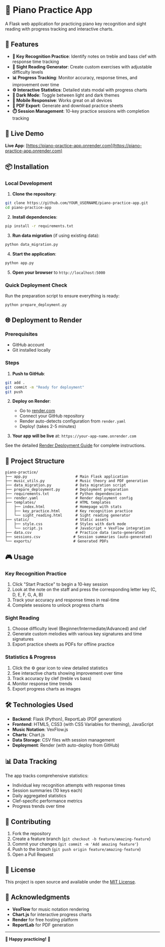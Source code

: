 # 🎹 Piano Practice App

A Flask web application for practicing piano key recognition and sight reading with progress tracking and interactive charts.

## 🌟 Features

- **🎹 Key Recognition Practice**: Identify notes on treble and bass clef with response time tracking
- **📖 Sight Reading Generator**: Create custom exercises with adjustable difficulty levels
- **📊 Progress Tracking**: Monitor accuracy, response times, and improvement over time
- **⚙️ Interactive Statistics**: Detailed stats modal with progress charts
- **🌙 Dark Mode**: Toggle between light and dark themes
- **📱 Mobile Responsive**: Works great on all devices
- **📄 PDF Export**: Generate and download practice sheets
- **⏱️ Session Management**: 10-key practice sessions with completion tracking

## 🚀 Live Demo

**Live App**: [https://piano-practice-app.onrender.com](https://piano-practice-app.onrender.com)

## 📦 Installation

### Local Development

1. **Clone the repository**:
```bash
git clone https://github.com/YOUR_USERNAME/piano-practice-app.git
cd piano-practice-app
```

2. **Install dependencies**:
```bash
pip install -r requirements.txt
```

3. **Run data migration** (if using existing data):
```bash
python data_migration.py
```

4. **Start the application**:
```bash
python app.py
```

5. **Open your browser** to `http://localhost:5000`

### Quick Deployment Check

Run the preparation script to ensure everything is ready:
```bash
python prepare_deployment.py
```

## 🌐 Deployment to Render

### Prerequisites
- GitHub account
- Git installed locally

### Steps
1. **Push to GitHub**:
```bash
git add .
git commit -m "Ready for deployment"
git push
```

2. **Deploy on Render**:
   - Go to [render.com](https://render.com)
   - Connect your GitHub repository
   - Render auto-detects configuration from `render.yaml`
   - Deploy! (takes 2-5 minutes)

3. **Your app will be live** at: `https://your-app-name.onrender.com`

See the detailed [Render Deployment Guide](Render_Deployment_Guide.md) for complete instructions.

## 📁 Project Structure

```
piano-practice/
├── app.py                      # Main Flask application
├── music_utils.py              # Music theory and PDF generation
├── data_migration.py           # Data migration script
├── prepare_deployment.py       # Deployment preparation
├── requirements.txt            # Python dependencies
├── render.yaml                 # Render deployment config
├── templates/                  # HTML templates
│   ├── index.html              # Homepage with stats
│   ├── key_practice.html       # Key recognition practice
│   └── sight_reading.html      # Sight reading generator
├── static/                     # Static assets
│   ├── style.css               # Styles with dark mode
│   └── script.js               # JavaScript + VexFlow integration
├── data.csv                    # Practice data (auto-generated)
├── sessions.csv               # Session summaries (auto-generated)
└── exports/                   # Generated PDFs
```

## 🎮 Usage

### Key Recognition Practice
1. Click "Start Practice" to begin a 10-key session
2. Look at the note on the staff and press the corresponding letter key (C, D, E, F, G, A, B)
3. Track your accuracy and response times in real-time
4. Complete sessions to unlock progress charts

### Sight Reading
1. Choose difficulty level (Beginner/Intermediate/Advanced) and clef
2. Generate custom melodies with various key signatures and time signatures
3. Export practice sheets as PDFs for offline practice

### Statistics & Progress
1. Click the ⚙️ gear icon to view detailed statistics
2. See interactive charts showing improvement over time
3. Track accuracy by clef (treble vs bass)
4. Monitor response time trends
5. Export progress charts as images

## 🛠️ Technologies Used

- **Backend**: Flask (Python), ReportLab (PDF generation)
- **Frontend**: HTML5, CSS3 (with CSS Variables for theming), JavaScript
- **Music Notation**: VexFlow.js
- **Charts**: Chart.js
- **Data Storage**: CSV files with session management
- **Deployment**: Render (with auto-deploy from GitHub)

## 📊 Data Tracking

The app tracks comprehensive statistics:
- Individual key recognition attempts with response times
- Session summaries (10 keys each)
- Daily aggregated statistics
- Clef-specific performance metrics
- Progress trends over time

## 🤝 Contributing

1. Fork the repository
2. Create a feature branch (`git checkout -b feature/amazing-feature`)
3. Commit your changes (`git commit -m 'Add amazing feature'`)
4. Push to the branch (`git push origin feature/amazing-feature`)
5. Open a Pull Request

## 📝 License

This project is open source and available under the [MIT License](LICENSE).

## 🙏 Acknowledgments

- **VexFlow** for music notation rendering
- **Chart.js** for interactive progress charts
- **Render** for free hosting platform
- **ReportLab** for PDF generation

---

**🎵 Happy practicing!** 🎹